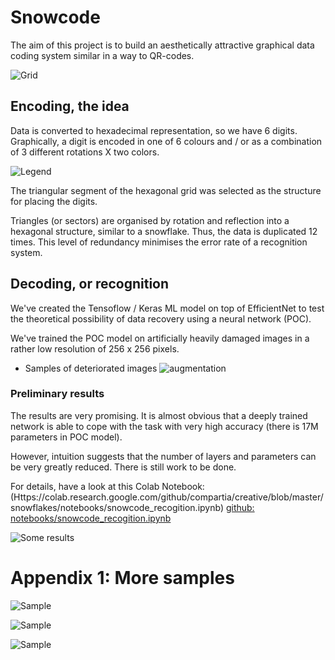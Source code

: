 # Snowcode

The aim of this project is to build an aesthetically attractive graphical data coding system similar in a way to QR-codes.

![Grid](grid.png)



## Encoding, the idea

Data is converted to hexadecimal representation, so we have 6 digits. 
Graphically, a digit is encoded in one of 6 colours and / or as a combination of 3 different rotations X two colors.

![Legend](order.png)

The triangular segment of the hexagonal grid was selected as the structure for placing the digits.

Triangles (or sectors) are organised by rotation and reflection into a hexagonal structure, similar to a snowflake.
Thus, the data is duplicated 12 times. This level of redundancy minimises the error rate of a recognition system.
 
## Decoding, or recognition

We've created the Tensoflow / Keras ML model on top of EfficientNet to test the theoretical possibility of data recovery using a neural network (POC).

We've trained the POC model on artificially heavily damaged images in a rather low resolution of 256 x 256 pixels.

- Samples of deteriorated images
![augmentation](augmentation.png)

### Preliminary results
The results are very promising.
It is almost obvious that a deeply trained network is able to cope with the task with very high accuracy (there is 17M parameters in POC model).

However, intuition suggests that the number of layers and parameters can be very greatly reduced. There is still work to be done.

For details, have a look at this Colab Notebook:
(Https://colab.research.google.com/github/compartia/creative/blob/master/snowflakes/notebooks/snowcode_recogition.ipynb)
[github: notebooks/snowcode_recogition.ipynb](notebooks/snowcode_recogition.ipynb)
 
 
  


![Some results](training_results.png)

# Appendix 1: More samples

![Sample](sample3.png)

![Sample](sample1.png)

![Sample](grid2.png)
